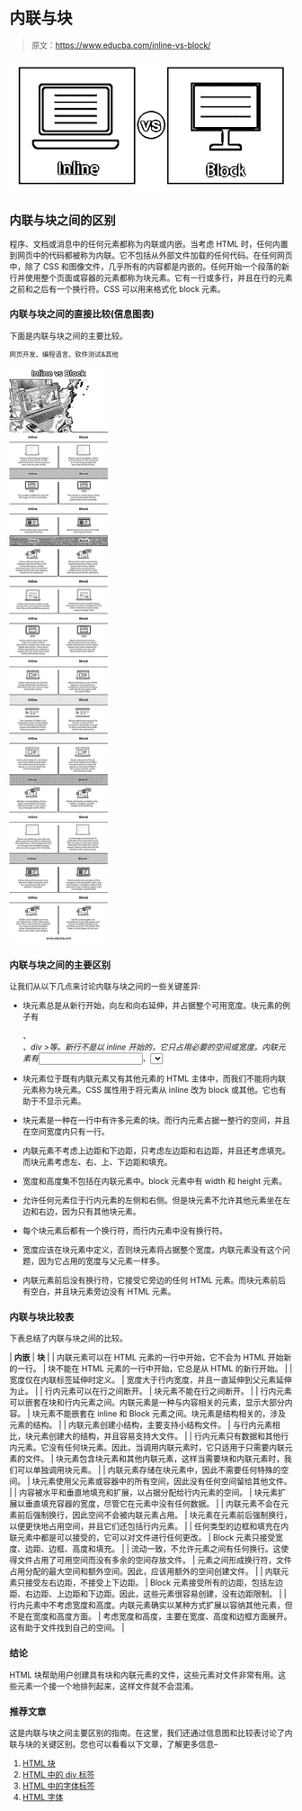 # 内联与块

> 原文：<https://www.educba.com/inline-vs-block/>

![Inline vs Block](img/3e79368e03cbee55627fcf2006cc2153.png)



## 内联与块之间的区别

程序、文档或消息中的任何元素都称为内联或内嵌。当考虑 HTML 时，任何内置到网页中的代码都被称为内联。它不包括从外部文件加载的任何代码。在任何网页中，除了 CSS 和图像文件，几乎所有的内容都是内嵌的。任何开始一个段落的新行并使用整个页面或容器的元素都称为块元素。它有一行或多行，并且在行的元素之前和之后有一个换行符。CSS 可以用来格式化 block 元素。

### 内联与块之间的直接比较(信息图表)

下面是内联与块之间的主要比较。

<small>网页开发、编程语言、软件测试&其他</small>

![Inline vs Block info](img/ad5d100a71374522202f98fd6f0cd029.png)



### 内联与块之间的主要区别

让我们从以下几点来讨论内联与块之间的一些关键差异:

*   块元素总是从新行开始，向左和向右延伸，并占据整个可用宽度。块元素的例子有

    <address>、

    <main>、div >等。新行不是以 inline 开始的，它只占用必要的空间或宽度。内联元素有<input>、<select>、等。</select></main>

    </address>

*   块元素位于既有内联元素又有其他元素的 HTML 主体中，而我们不能将内联元素称为块元素。CSS 属性用于将元素从 inline 改为 block 或其他。它也有助于不显示元素。
*   块元素是一种在一行中有许多元素的块。而行内元素占据一整行的空间，并且在空间宽度内只有一行。
*   内联元素不考虑上边距和下边距，只考虑左边距和右边距，并且还考虑填充。而块元素考虑左、右、上、下边距和填充。
*   宽度和高度集不包括在内联元素中。block 元素中有 width 和 height 元素。
*   允许任何元素位于行内元素的左侧和右侧。但是块元素不允许其他元素坐在左边和右边，因为只有其他块元素。
*   每个块元素后都有一个换行符，而行内元素中没有换行符。
*   宽度应该在块元素中定义，否则块元素将占据整个宽度。内联元素没有这个问题，因为它占用的宽度与父元素一样多。
*   内联元素前后没有换行符，它接受它旁边的任何 HTML 元素。而块元素前后有空白，并且块元素旁边没有 HTML 元素。

### 内联与块比较表

下表总结了内联与块之间的比较。

| **内嵌** | **块** |
| 内联元素可以在 HTML 元素的一行中开始，它不会为 HTML 开始新的一行。 | 块不能在 HTML 元素的一行中开始，它总是从 HTML 的新行开始。 |
| 宽度仅在内联标签延伸时定义。 | 宽度大于行内宽度，并且一直延伸到父元素延伸为止。 |
| 行内元素可以在行之间断开。 | 块元素不能在行之间断开。 |
| 行内元素可以嵌套在块和行内元素之间。内联元素是一种与内容相关的元素，显示大部分内容。 | 块元素不能嵌套在 inline 和 Block 元素之间。块元素是结构相关的，涉及元素的结构。 |
| 内联元素创建小结构，主要支持小结构文件。 | 与行内元素相比，块元素创建大的结构，并且容易支持大文件。 |
| 行内元素只有数据和其他行内元素。它没有任何块元素。因此，当调用内联元素时，它只适用于只需要内联元素的文件。 | 块元素包含块元素和其他内联元素，这样当需要块和内联元素时，我们可以单独调用块元素。 |
| 内联元素存储在块元素中，因此不需要任何特殊的空间。 | 块元素使用父元素或容器中的所有空间，因此没有任何空间留给其他文件。 |
| 内容被水平和垂直地填充和扩展，以占据分配给行内元素的空间。 | 块元素扩展以垂直填充容器的宽度，尽管它在元素中没有任何数据。 |
| 内联元素不会在元素前后强制换行，因此空间不会被内联元素占用。 | 块元素在元素前后强制换行，以便更快地占用空间，并且它们还包括行内元素。 |
| 任何类型的边框和填充在内联元素中都是可以接受的，它可以对文件进行任何更改。 | Block 元素只接受宽度、边距、边框、高度和填充。 |
| 流动一致，不允许元素之间有任何换行。这使得文件占用了可用空间而没有多余的空间存放文件。 | 元素之间形成换行符，文件占用分配的最大空间和额外空间。因此，应该用额外的空间创建文件。 |
| 内联元素只接受左右边距，不接受上下边距。 | Block 元素接受所有的边距，包括左边距、右边距、上边距和下边距。因此，这些元素很容易创建，没有边距限制。 |
| 行内元素中不考虑宽度和高度。内联元素确实以某种方式扩展以容纳其他元素，但不是在宽度和高度方面。 | 考虑宽度和高度，主要在宽度、高度和边框方面展开。这有助于文件找到自己的空间。 |

### 结论

HTML 块帮助用户创建具有块和内联元素的文件，这些元素对文件非常有用。这些元素一个接一个地排列起来，这样文件就不会混淆。

### 推荐文章

这是内联与块之间主要区别的指南。在这里，我们还通过信息图和比较表讨论了内联与块的关键区别。您也可以看看以下文章，了解更多信息–

1.  [HTML 块](https://www.educba.com/html-blocks/)
2.  [HTML 中的 div 标签](https://www.educba.com/div-tag-in-html/)
3.  [HTML 中的字体标签](https://www.educba.com/font-tag-in-html/)
4.  [HTML 字体](https://www.educba.com/html-schriftart/)





